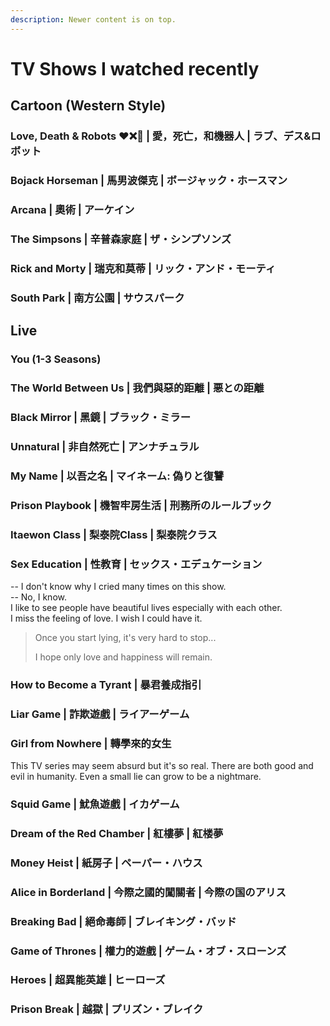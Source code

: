 ```yaml
---
description: Newer content is on top.
---
```


# TV Shows I watched recently

## Cartoon (Western Style)

### **Love, Death & Robots** ❤️❌🤖 **| 愛，死亡，和機器人 |** ラブ、デス&ロボット

### Bojack Horseman | 馬男波傑克 | ボージャック・ホースマン

### Arcana | **奧術 |** アーケイン

### The Simpsons | 辛普森家庭 | ザ・シンプソンズ

### Rick and Morty | 瑞克和莫蒂 | リック・アンド・モーティ

### South Park | 南方公園 | サウスパーク



## Live

### You (1-3 Seasons) <a href="#firstheading" id="firstheading"></a>

### The World Between Us | 我們與惡的距離 | 悪との距離 <a href="#firstheading" id="firstheading"></a>

### Black Mirror | 黑鏡 | ブラック・ミラー <a href="#firstheading" id="firstheading"></a>

### Unnatural | 非自然死亡 | アンナチュラル <a href="#firstheading" id="firstheading"></a>

### My Name | 以吾之名 | マイネーム: 偽りと復讐 <a href="#firstheading" id="firstheading"></a>

### Prison Playbook | 機智牢房生活 | 刑務所のルールブック

### Itaewon Class | 梨泰院Class | 梨泰院クラス

### Sex Education | 性教育 | セックス・エデュケーション

\-- I don't know why I cried many times on this show.\
\-- No, I know.\
I like to see people have beautiful lives especially with each other.\
I miss the feeling of love. I wish I could have it.

> Once you start lying, it's very hard to stop...
>
> I hope only love and happiness will remain.

### How to Become a Tyrant | 暴君養成指引

### Liar Game | **詐欺遊戲** | ライアーゲーム

### Girl from Nowhere | 轉學來的女生

This TV series may seem absurd but it's so real. There are both good and evil in humanity. Even a small lie can grow to be a nightmare.

### Squid Game | 魷魚遊戲 | イカゲーム

### Dream of the Red Chamber | 紅樓夢 | 紅楼夢

### Money Heist | 紙房子 | ペーパー・ハウス

### Alice in Borderland | 今際之國的闖關者 | 今際の国のアリス <a href="#firstheading" id="firstheading"></a>

### Breaking Bad | 絕命毒師 | ブレイキング・バッド

### Game of Thrones | 權力的遊戲 | ゲーム・オブ・スローンズ

### Heroes | 超異能英雄 | ヒーローズ

### Prison Break | 越獄 | プリズン・ブレイク
